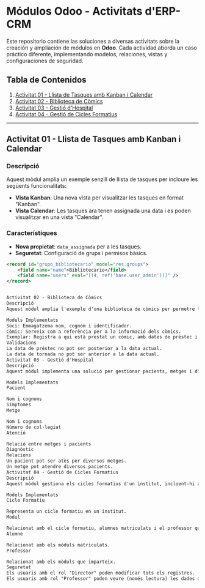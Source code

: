 # Módulos Odoo - Activitats d'ERP-CRM

Este repositorio contiene las soluciones a diversas activitats sobre la creación y ampliación de módulos en **Odoo**. Cada actividad aborda un caso práctico diferente, implementando modelos, relaciones, vistas y configuraciones de seguridad.

## Tabla de Contenidos

1. [Activitat 01 - Llista de Tasques amb Kanban i Calendar](#activitat-01---llista-de-tasques-amb-kanban-i-calendar)
2. [Activitat 02 - Biblioteca de Còmics](#activitat-02---biblioteca-de-còmics)
3. [Activitat 03 - Gestió d'Hospital](#activitat-03---gestió-dhospital)
4. [Activitat 04 - Gestió de Cicles Formatius](#activitat-04---gestió-de-cicles-formatius)

---

## Activitat 01 - Llista de Tasques amb Kanban i Calendar

### Descripció
Aquest mòdul amplia un exemple senzill de llista de tasques per incloure les següents funcionalitats:

- **Vista Kanban**: Una nova vista per visualitzar les tasques en format "Kanban".
- **Vista Calendar**: Les tasques ara tenen assignada una data i es poden visualitzar en una vista "Calendar".

### Característiques
- **Nova propietat**: `data_assignada` per a les tasques.
- **Seguretat**: Configuració de grups i permisos bàsics.

```xml
<record id="grupo_bibliotecario" model="res.groups">
    <field name="name">Bibliotecario</field>
    <field name="users" eval="[(4, ref('base.user_admin'))]" />
</record>


Activitat 02 - Biblioteca de Còmics
Descripció
Aquest mòdul amplia l'exemple d'una biblioteca de còmics per permetre la gestió de socis i exemplars de còmics per a préstecs.

Models Implementats
Soci: Emmagatzema nom, cognom i identificador.
Còmic: Serveix com a referència per a la informació dels còmics.
Exemplar: Registra a qui està prestat un còmic, amb dates de préstec i devolució.
Validacions
La data de préstec no pot ser posterior a la data actual.
La data de tornada no pot ser anterior a la data actual.
Activitat 03 - Gestió d'Hospital
Descripció
Aquest mòdul implementa una solució per gestionar pacients, metges i diagnòstics en un hospital.

Models Implementats
Pacient

Nom i cognoms
Símptomes
Metge

Nom i cognoms
Número de col·legiat
Atenció

Relació entre metges i pacients
Diagnòstic
Relacions
Un pacient pot ser atès per diversos metges.
Un metge pot atendre diversos pacients.
Activitat 04 - Gestió de Cicles Formatius
Descripció
Aquest mòdul gestiona els cicles formatius d'un institut, incloent-hi alumnes, professors i mòduls.

Models Implementats
Cicle Formatiu

Representa un cicle formatiu en un institut.
Mòdul

Relacionat amb el cicle formatiu, alumnes matriculats i el professor que l'imparteix.
Alumne

Relacionat amb els mòduls matriculats.
Professor

Relacionat amb els mòduls que imparteix.
Seguretat
Els usuaris amb el rol "Director" poden modificar tots els registres.
Els usuaris amb rol "Professor" poden veure (només lectura) les dades dels professors.
